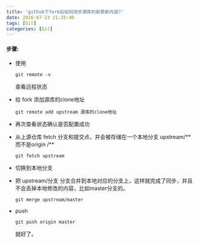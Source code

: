```yaml
---
title: 'github下fork后如何同步源库的新更新内容?'
date: 2016-07-23 21:35:40
tags: [Git]
categories: [Git]
---
```

#### 步骤:

*   使用

    ```
    git remote -v

    ```

    查看远程状态



*   给 fork 添加源库的clone地址

    ```
    git remote add upstream 源库的clone地址

    ```

*   再次查看状态确认是否配置成功



*   从上源仓库 fetch 分支和提交点，并会被存储在一个本地分支 upstream/** 而不是origin /**

    ```
    git fetch upstream

    ```

*   切换到本地分支

*   把 upstream/分支 分支合并到本地对应的分支上，这样就完成了同步，并且不会丢掉本地修改的内容，比如master分支的。

    ```
    git merge upstream/master

    ```

*   push

    ```
    git push origin master

    ```

    就好了。
